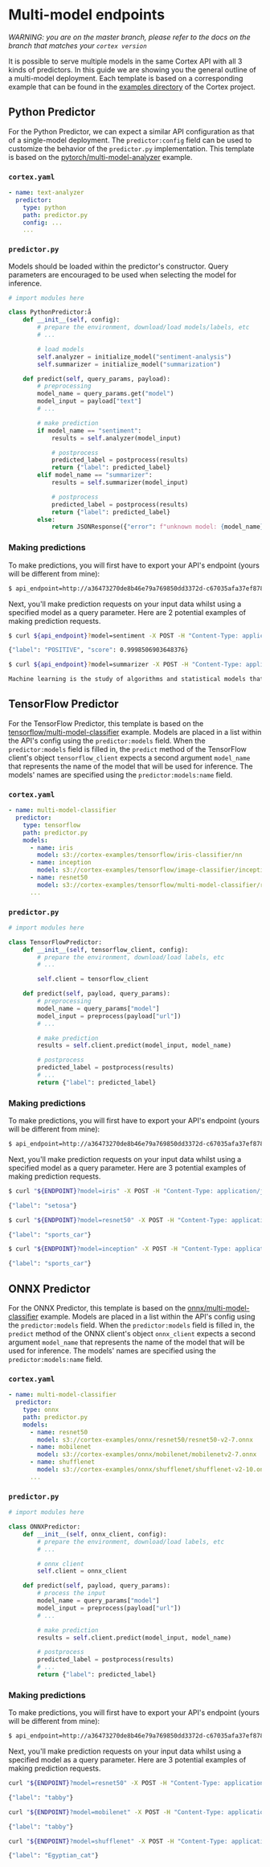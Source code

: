 # Multi-model endpoints

_WARNING: you are on the master branch, please refer to the docs on the branch that matches your `cortex version`_

<!-- CORTEX_VERSION_BRANCH_STABLE -->
It is possible to serve multiple models in the same Cortex API with all 3 kinds of predictors. In this guide we are showing you the general outline of a multi-model deployment. Each template is based on a corresponding example that can be found in the [examples directory](https://github.com/cortexlabs/cortex/tree/master/examples) of the Cortex project.

## Python Predictor

<!-- CORTEX_VERSION_BRANCH_STABLE -->
For the Python Predictor, we can expect a similar API configuration as that of a single-model deployment. The `predictor:config` field can be used to customize the behavior of the `predictor.py` implementation. This template is based on the [pytorch/multi-model-analyzer](https://github.com/cortexlabs/cortex/tree/master/examples/pytorch/multi-model-analyzer) example.

### `cortex.yaml`

```yaml
- name: text-analyzer
  predictor:
    type: python
    path: predictor.py
    config: ...
    ...
```

### `predictor.py`

Models should be loaded within the predictor's constructor. Query parameters are encouraged to be used when selecting the model for inference.

```python
# import modules here

class PythonPredictor:å
    def __init__(self, config):
        # prepare the environment, download/load models/labels, etc
        # ...

        # load models
        self.analyzer = initialize_model("sentiment-analysis")
        self.summarizer = initialize_model("summarization")

    def predict(self, query_params, payload):
        # preprocessing
        model_name = query_params.get("model")
        model_input = payload["text"]
        # ...

        # make prediction
        if model_name == "sentiment":
            results = self.analyzer(model_input)

            # postprocess
            predicted_label = postprocess(results)
            return {"label": predicted_label}
        elif model_name == "summarizer":
            results = self.summarizer(model_input)

            # postprocess
            predicted_label = postprocess(results)
            return {"label": predicted_label}
        else:
            return JSONResponse({"error": f"unknown model: {model_name}"}, status_code=400)
```

### Making predictions

To make predictions, you will first have to export your API's endpoint (yours will be different from mine):

```bash
$ api_endpoint=http://a36473270de8b46e79a769850dd3372d-c67035afa37ef878.elb.us-west-2.amazonaws.com/text-analyzer
```

Next, you'll make prediction requests on your input data whilst using a specified model as a query parameter. Here are 2 potential examples of making prediction requests.

```bash
$ curl ${api_endpoint}?model=sentiment -X POST -H "Content-Type: application/json" -d @sample-sentiment.json

{"label": "POSITIVE", "score": 0.9998506903648376}
```

```bash
$ curl ${api_endpoint}?model=summarizer -X POST -H "Content-Type: application/json" -d @sample-summarizer.json

Machine learning is the study of algorithms and statistical models that computer systems use to perform a specific task. It is seen as a subset of artificial intelligence. Machine learning algorithms are used in a wide variety of applications, such as email filtering and computer vision. In its application across business problems, machine learning is also referred to as predictive analytics.
```

## TensorFlow Predictor

<!-- CORTEX_VERSION_BRANCH_STABLE -->
For the TensorFlow Predictor, this template is based on the [tensorflow/multi-model-classifier](https://github.com/cortexlabs/cortex/tree/master/examples/tensorflow/multi-model-classifier) example. Models are placed in a list within the API's config using the `predictor:models` field. When the `predictor:models` field is filled in, the `predict` method of the TensorFlow client's object `tensorflow_client` expects a second argument `model_name` that represents the name of the model that will be used for inference. The models' names are specified using the `predictor:models:name` field.

### `cortex.yaml`

```yaml
- name: multi-model-classifier
  predictor:
    type: tensorflow
    path: predictor.py
    models:
      - name: iris
        model: s3://cortex-examples/tensorflow/iris-classifier/nn
      - name: inception
        model: s3://cortex-examples/tensorflow/image-classifier/inception
      - name: resnet50
        model: s3://cortex-examples/tensorflow/multi-model-classifier/resnet50
      ...
```

### `predictor.py`

```python
# import modules here

class TensorFlowPredictor:
    def __init__(self, tensorflow_client, config):
        # prepare the environment, download/load labels, etc
        # ...

        self.client = tensorflow_client

    def predict(self, payload, query_params):
        # preprocessing
        model_name = query_params["model"]
        model_input = preprocess(payload["url"])
        # ...

        # make prediction
        results = self.client.predict(model_input, model_name)

        # postprocess
        predicted_label = postprocess(results)
        # ...
        return {"label": predicted_label}
```

### Making predictions

To make predictions, you will first have to export your API's endpoint (yours will be different from mine):

```bash
$ api_endpoint=http://a36473270de8b46e79a769850dd3372d-c67035afa37ef878.elb.us-west-2.amazonaws.com/multi-model-classifier
```

Next, you'll make prediction requests on your input data whilst using a specified model as a query parameter. Here are 3 potential examples of making prediction requests.

```bash
$ curl "${ENDPOINT}?model=iris" -X POST -H "Content-Type: application/json" -d @sample-iris.json

{"label": "setosa"}
```


```bash
$ curl "${ENDPOINT}?model=resnet50" -X POST -H "Content-Type: application/json" -d @sample-image.json

{"label": "sports_car"}
```

```bash
$ curl "${ENDPOINT}?model=inception" -X POST -H "Content-Type: application/json" -d @sample-image.json

{"label": "sports_car"}
```

## ONNX Predictor

<!-- CORTEX_VERSION_BRANCH_STABLE -->
For the ONNX Predictor, this template is based on the [onnx/multi-model-classifier](https://github.com/cortexlabs/cortex/tree/master/examples/onnx/multi-model-classifier) example. Models are placed in a list within the API's config using the `predictor:models` field. When the `predictor:models` field is filled in, the `predict` method of the ONNX client's object `onnx_client` expects a second argument `model_name` that represents the name of the model that will be used for inference. The models' names are specified using the `predictor:models:name` field.

### `cortex.yaml`

```yaml
- name: multi-model-classifier
  predictor:
    type: onnx
    path: predictor.py
    models:
      - name: resnet50
        model: s3://cortex-examples/onnx/resnet50/resnet50-v2-7.onnx
      - name: mobilenet
        model: s3://cortex-examples/onnx/mobilenet/mobilenetv2-7.onnx
      - name: shufflenet
        model: s3://cortex-examples/onnx/shufflenet/shufflenet-v2-10.onnx
      ...
```

### `predictor.py`

```python
# import modules here

class ONNXPredictor:
    def __init__(self, onnx_client, config):
        # prepare the environment, download/load labels, etc
        # ...

        # onnx client
        self.client = onnx_client

    def predict(self, payload, query_params):
        # process the input
        model_name = query_params["model"]
        model_input = preprocess(payload["url"])
        # ...

        # make prediction
        results = self.client.predict(model_input, model_name)

        # postprocess
        predicted_label = postprocess(results)
        # ...
        return {"label": predicted_label}

```

### Making predictions

To make predictions, you will first have to export your API's endpoint (yours will be different from mine):

```bash
$ api_endpoint=http://a36473270de8b46e79a769850dd3372d-c67035afa37ef878.elb.us-west-2.amazonaws.com/multi-model-classifier
```

Next, you'll make prediction requests on your input data whilst using a specified model as a query parameter. Here are 3 potential examples of making prediction requests.

```bash
curl "${ENDPOINT}?model=resnet50" -X POST -H "Content-Type: application/json" -d @sample.json

{"label": "tabby"}
```

```bash
curl "${ENDPOINT}?model=mobilenet" -X POST -H "Content-Type: application/json" -d @sample.json

{"label": "tabby"}
```

```bash
curl "${ENDPOINT}?model=shufflenet" -X POST -H "Content-Type: application/json" -d @sample.json

{"label": "Egyptian_cat"}
```
